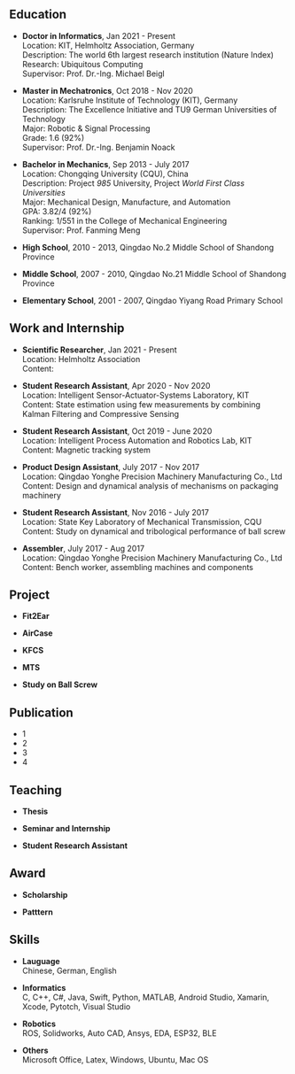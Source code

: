 ## Education
- **Doctor in Informatics**, Jan 2021 - Present  
Location: KIT, Helmholtz Association, Germany  
Description: The world 6th largest research institution (Nature Index)  
Research: Ubiquitous Computing  
Supervisor: Prof. Dr.-Ing. Michael Beigl  

- **Master in Mechatronics**, Oct 2018 - Nov 2020  
Location: Karlsruhe Institute of Technology (KIT), Germany  
Description: The Excellence Initiative and TU9 German Universities of Technology  
Major: Robotic & Signal Processing  
Grade: 1.6 (92%)  
Supervisor: Prof. Dr.-Ing. Benjamin Noack  

- **Bachelor in Mechanics**, Sep 2013 - July 2017  
Location: Chongqing University (CQU), China  
Description: Project _985_ University, Project _World First Class Universities_  
Major: Mechanical Design, Manufacture, and Automation  
GPA: 3.82/4 (92%)  
Ranking: 1/551 in the College of Mechanical Engineering  
Supervisor: Prof. Fanming Meng  

- **High School**, 2010 - 2013, Qingdao No.2 Middle School of Shandong Province  

- **Middle School**, 2007 - 2010, Qingdao No.21 Middle School of Shandong Province  

- **Elementary School**, 2001 - 2007, Qingdao Yiyang Road Primary School  

## Work and Internship
- **Scientific Researcher**, Jan 2021 - Present  
Location: Helmholtz Association  
Content: 

- **Student Research Assistant**, Apr 2020 - Nov 2020  
Location: Intelligent Sensor-Actuator-Systems Laboratory, KIT  
Content: State estimation using few measurements by combining Kalman Filtering and Compressive Sensing  

- **Student Research Assistant**, Oct 2019 - June 2020  
Location: Intelligent Process Automation and Robotics Lab, KIT  
Content: Magnetic tracking system  

- **Product Design Assistant**, July 2017 - Nov 2017  
Location: Qingdao Yonghe Precision Machinery Manufacturing Co., Ltd  
Content: Design and dynamical analysis of mechanisms on packaging machinery  

- **Student Research Assistant**, Nov 2016 - July 2017  
Location: State Key Laboratory of Mechanical Transmission, CQU  
Content: Study on dynamical and tribological performance of ball screw  

- **Assembler**, July 2017 - Aug 2017  
Location: Qingdao Yonghe Precision Machinery Manufacturing Co., Ltd  
Content: Bench worker, assembling machines and components  


## Project
- **Fit2Ear**  

- **AirCase**  
 
- **KFCS**  

- **MTS**  

- **Study on Ball Screw**  

## Publication
- 1
- 2
- 3
- 4

## Teaching
- **Thesis**  

- **Seminar and Internship**  

- **Student Research Assistant**  

## Award
- **Scholarship**  

- **Patttern**  

## Skills
- **Lauguage**  
Chinese, German, English

- **Informatics**  
C, C++, C#, Java, Swift, Python, MATLAB, Android Studio, Xamarin, Xcode, Pytotch, Visual Studio  

- **Robotics**  
ROS, Solidworks, Auto CAD, Ansys, EDA, ESP32, BLE  

- **Others**  
Microsoft Office, Latex, Windows, Ubuntu, Mac OS  
